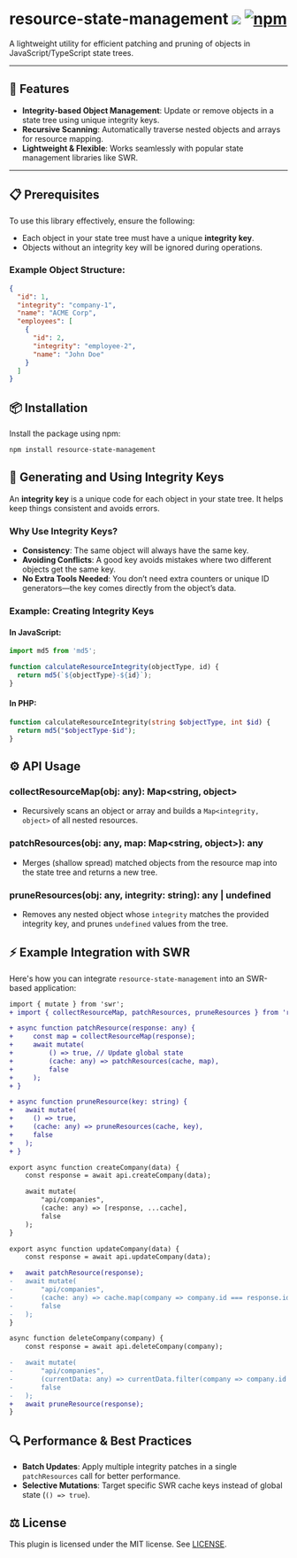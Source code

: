 # resource-state-management ![](https://github.com/richardDobron/resource-state-management/workflows/tests/badge.svg) [![npm](https://img.shields.io/npm/v/resource-state-management.svg)](https://www.npmjs.com/package/resource-state-management)

A lightweight utility for efficient patching and pruning of objects in JavaScript/TypeScript state trees.

---

## 🌟 Features

- **Integrity-based Object Management**: Update or remove objects in a state tree using unique integrity keys.
- **Recursive Scanning**: Automatically traverse nested objects and arrays for resource mapping.
- **Lightweight & Flexible**: Works seamlessly with popular state management libraries like SWR.

---

## 📋 Prerequisites

To use this library effectively, ensure the following:

- Each object in your state tree must have a unique **integrity key**.
- Objects without an integrity key will be ignored during operations.

### Example Object Structure:

```json
{
  "id": 1,
  "integrity": "company-1",
  "name": "ACME Corp",
  "employees": [
    {
      "id": 2,
      "integrity": "employee-2",
      "name": "John Doe"
    }
  ]
}
```

## 📦 Installation

Install the package using npm:

```bash
npm install resource-state-management
```

## 🔗 Generating and Using Integrity Keys

An **integrity key** is a unique code for each object in your state tree. It helps keep things consistent and avoids errors.

### Why Use Integrity Keys?

- **Consistency**: The same object will always have the same key.
- **Avoiding Conflicts**: A good key avoids mistakes where two different objects get the same key.
- **No Extra Tools Needed**: You don’t need extra counters or unique ID generators—the key comes directly from the object’s data.

### Example: Creating Integrity Keys

#### In JavaScript:
```javascript
import md5 from 'md5';

function calculateResourceIntegrity(objectType, id) {
  return md5(`${objectType}-${id}`);
}
```

#### In PHP:
```php
function calculateResourceIntegrity(string $objectType, int $id) {
  return md5("$objectType-$id");
}
```

## ⚙️ API Usage

### collectResourceMap(obj: any): Map<string, object>

- Recursively scans an object or array and builds a `Map<integrity, object>` of all nested resources.

### patchResources(obj: any, map: Map<string, object>): any

- Merges (shallow spread) matched objects from the resource map into the state tree and returns a new tree.

### pruneResources(obj: any, integrity: string): any | undefined

- Removes any nested object whose `integrity` matches the provided integrity key, and prunes `undefined` values from the tree.

## ⚡️ Example Integration with SWR

Here's how you can integrate `resource-state-management` into an SWR-based application:

```diff
import { mutate } from 'swr';
+ import { collectResourceMap, patchResources, pruneResources } from 'resource-state-management';

+ async function patchResource(response: any) {
+     const map = collectResourceMap(response);
+     await mutate(
+         () => true, // Update global state
+         (cache: any) => patchResources(cache, map),
+         false
+     );
+ }

+ async function pruneResource(key: string) {
+   await mutate(
+     () => true,
+     (cache: any) => pruneResources(cache, key),
+     false
+   );
+ }

export async function createCompany(data) {
    const response = await api.createCompany(data);

    await mutate(
        "api/companies",
        (cache: any) => [response, ...cache],
        false
    );
}

export async function updateCompany(data) {
    const response = await api.updateCompany(data);

+   await patchResource(response);
-   await mutate(
-       "api/companies",
-       (cache: any) => cache.map(company => company.id === response.id ? response : company),
-       false
-   );
}

async function deleteCompany(company) {
    const response = await api.deleteCompany(company);

-   await mutate(
-       "api/companies",
-       (currentData: any) => currentData.filter(company => company.id !== response.id),
-       false
-   );
+   await pruneResource(response);
}
```

## 🔍 Performance & Best Practices

- **Batch Updates**: Apply multiple integrity patches in a single `patchResources` call for better performance.
- **Selective Mutations**: Target specific SWR cache keys instead of global state (`() => true`).

## ⚖️ License

This plugin is licensed under the MIT license. See [LICENSE](./LICENSE).